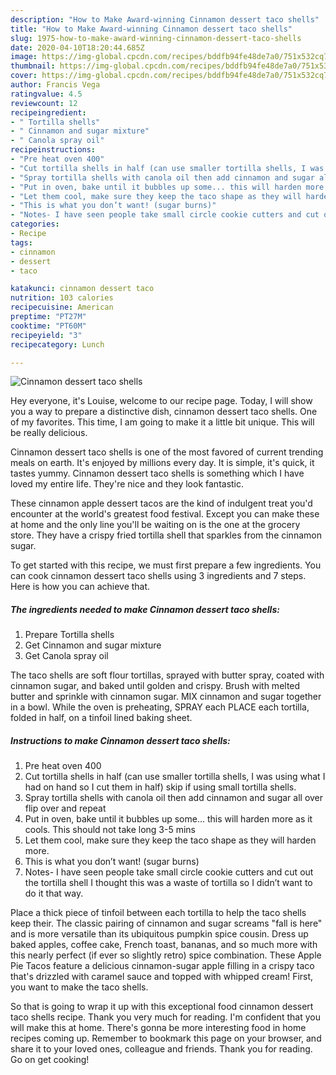 ```yaml
---
description: "How to Make Award-winning Cinnamon dessert taco shells"
title: "How to Make Award-winning Cinnamon dessert taco shells"
slug: 1975-how-to-make-award-winning-cinnamon-dessert-taco-shells
date: 2020-04-10T18:20:44.685Z
image: https://img-global.cpcdn.com/recipes/bddfb94fe48de7a0/751x532cq70/cinnamon-dessert-taco-shells-recipe-main-photo.jpg
thumbnail: https://img-global.cpcdn.com/recipes/bddfb94fe48de7a0/751x532cq70/cinnamon-dessert-taco-shells-recipe-main-photo.jpg
cover: https://img-global.cpcdn.com/recipes/bddfb94fe48de7a0/751x532cq70/cinnamon-dessert-taco-shells-recipe-main-photo.jpg
author: Francis Vega
ratingvalue: 4.5
reviewcount: 12
recipeingredient:
- " Tortilla shells"
- " Cinnamon and sugar mixture"
- " Canola spray oil"
recipeinstructions:
- "Pre heat oven 400"
- "Cut tortilla shells in half (can use smaller tortilla shells, I was using what I had on hand so I cut them in half) skip if using small tortilla shells."
- "Spray tortilla shells with canola oil then add cinnamon and sugar all over flip over and repeat"
- "Put in oven, bake until it bubbles up some... this will harden more as it cools. This should not take long 3-5 mins"
- "Let them cool, make sure they keep the taco shape as they will harden more."
- "This is what you don’t want! (sugar burns)"
- "Notes- I have seen people take small circle cookie cutters and cut out the tortilla shell I thought this was a waste of tortilla so I didn’t want to do it that way."
categories:
- Recipe
tags:
- cinnamon
- dessert
- taco

katakunci: cinnamon dessert taco 
nutrition: 103 calories
recipecuisine: American
preptime: "PT27M"
cooktime: "PT60M"
recipeyield: "3"
recipecategory: Lunch

---
```



![Cinnamon dessert taco shells](https://img-global.cpcdn.com/recipes/bddfb94fe48de7a0/751x532cq70/cinnamon-dessert-taco-shells-recipe-main-photo.jpg)

Hey everyone, it's Louise, welcome to our recipe page. Today, I will show you a way to prepare a distinctive dish, cinnamon dessert taco shells. One of my favorites. This time, I am going to make it a little bit unique. This will be really delicious.

Cinnamon dessert taco shells is one of the most favored of current trending meals on earth. It's enjoyed by millions every day. It is simple, it's quick, it tastes yummy. Cinnamon dessert taco shells is something which I have loved my entire life. They're nice and they look fantastic.

These cinnamon apple dessert tacos are the kind of indulgent treat you&#39;d encounter at the world&#39;s greatest food festival. Except you can make these at home and the only line you&#39;ll be waiting on is the one at the grocery store. They have a crispy fried tortilla shell that sparkles from the cinnamon sugar.


To get started with this recipe, we must first prepare a few ingredients. You can cook cinnamon dessert taco shells using 3 ingredients and 7 steps. Here is how you can achieve that.

<!--inarticleads1-->

##### The ingredients needed to make Cinnamon dessert taco shells:

1. Prepare  Tortilla shells
1. Get  Cinnamon and sugar mixture
1. Get  Canola spray oil


The taco shells are soft flour tortillas, sprayed with butter spray, coated with cinnamon sugar, and baked until golden and crispy. Brush with melted butter and sprinkle with cinnamon sugar. MIX cinnamon and sugar together in a bowl. While the oven is preheating, SPRAY each PLACE each tortilla, folded in half, on a tinfoil lined baking sheet. 

<!--inarticleads2-->

##### Instructions to make Cinnamon dessert taco shells:

1. Pre heat oven 400
1. Cut tortilla shells in half (can use smaller tortilla shells, I was using what I had on hand so I cut them in half) skip if using small tortilla shells.
1. Spray tortilla shells with canola oil then add cinnamon and sugar all over flip over and repeat
1. Put in oven, bake until it bubbles up some... this will harden more as it cools. This should not take long 3-5 mins
1. Let them cool, make sure they keep the taco shape as they will harden more.
1. This is what you don’t want! (sugar burns)
1. Notes- I have seen people take small circle cookie cutters and cut out the tortilla shell I thought this was a waste of tortilla so I didn’t want to do it that way.


Place a thick piece of tinfoil between each tortilla to help the taco shells keep their. The classic pairing of cinnamon and sugar screams &#34;fall is here&#34; and is more versatile than its ubiquitous pumpkin spice cousin. Dress up baked apples, coffee cake, French toast, bananas, and so much more with this nearly perfect (if ever so slightly retro) spice combination. These Apple Pie Tacos feature a delicious cinnamon-sugar apple filling in a crispy taco that&#39;s drizzled with caramel sauce and topped with whipped cream! First, you want to make the taco shells. 

So that is going to wrap it up with this exceptional food cinnamon dessert taco shells recipe. Thank you very much for reading. I'm confident that you will make this at home. There's gonna be more interesting food in home recipes coming up. Remember to bookmark this page on your browser, and share it to your loved ones, colleague and friends. Thank you for reading. Go on get cooking!
